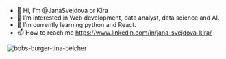 - 👋 Hi, I’m @JanaSvejdova or Kira
- 👀 I’m interested in Web development, data analyst, data science and AI. 
- 🌱 I’m currently learning python and React.
- 📫 How to reach me https://www.linkedin.com/in/jana-svejdova-kira/ 


![bobs-burger-tina-belcher](https://user-images.githubusercontent.com/80160850/168910248-351d1300-33c4-45b3-b95b-1b5862aa6027.gif)
